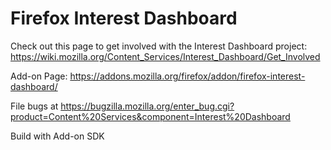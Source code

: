 Firefox Interest Dashboard
==========================

Check out this page to get involved with the Interest Dashboard project: https://wiki.mozilla.org/Content_Services/Interest_Dashboard/Get_Involved

Add-on Page: https://addons.mozilla.org/firefox/addon/firefox-interest-dashboard/

File bugs at https://bugzilla.mozilla.org/enter_bug.cgi?product=Content%20Services&component=Interest%20Dashboard

Build with Add-on SDK

